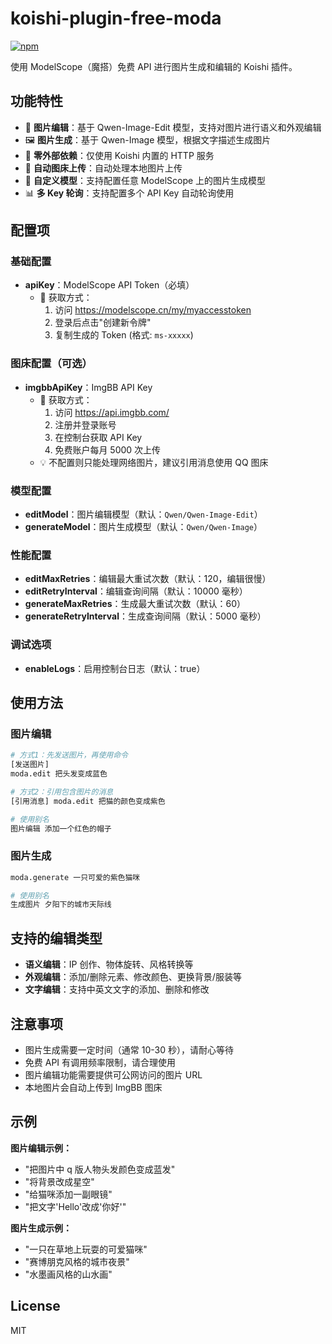 # koishi-plugin-free-moda

[![npm](https://img.shields.io/npm/v/koishi-plugin-free-moda?style=flat-square)](https://www.npmjs.com/package/koishi-plugin-free-moda)

使用 ModelScope（魔搭）免费 API 进行图片生成和编辑的 Koishi 插件。

## 功能特性

- 🎨 **图片编辑**：基于 Qwen-Image-Edit 模型，支持对图片进行语义和外观编辑
- 🖼️ **图片生成**：基于 Qwen-Image 模型，根据文字描述生成图片
- 🚀 **零外部依赖**：仅使用 Koishi 内置的 HTTP 服务
- 🔄 **自动图床上传**：自动处理本地图片上传
- 🔧 **自定义模型**：支持配置任意 ModelScope 上的图片生成模型
- 📊 **多 Key 轮询**：支持配置多个 API Key 自动轮询使用

## 配置项

### 基础配置

- **apiKey**：ModelScope API Token（必填）
  - 📝 获取方式：
    1. 访问 https://modelscope.cn/my/myaccesstoken
    2. 登录后点击"创建新令牌"
    3. 复制生成的 Token (格式: `ms-xxxxx`)

### 图床配置（可选）

- **imgbbApiKey**：ImgBB API Key
  - 📝 获取方式：
    1. 访问 https://api.imgbb.com/
    2. 注册并登录账号
    3. 在控制台获取 API Key
    4. 免费账户每月 5000 次上传
  - 💡 不配置则只能处理网络图片，建议引用消息使用 QQ 图床

### 模型配置

- **editModel**：图片编辑模型（默认：`Qwen/Qwen-Image-Edit`）
- **generateModel**：图片生成模型（默认：`Qwen/Qwen-Image`）

### 性能配置

- **editMaxRetries**：编辑最大重试次数（默认：120，编辑很慢）
- **editRetryInterval**：编辑查询间隔（默认：10000 毫秒）
- **generateMaxRetries**：生成最大重试次数（默认：60）
- **generateRetryInterval**：生成查询间隔（默认：5000 毫秒）

### 调试选项

- **enableLogs**：启用控制台日志（默认：true）

## 使用方法

### 图片编辑

```bash
# 方式1：先发送图片，再使用命令
[发送图片]
moda.edit 把头发变成蓝色

# 方式2：引用包含图片的消息
[引用消息] moda.edit 把猫的颜色变成紫色

# 使用别名
图片编辑 添加一个红色的帽子
```

### 图片生成

```bash
moda.generate 一只可爱的紫色猫咪

# 使用别名
生成图片 夕阳下的城市天际线
```

## 支持的编辑类型

- **语义编辑**：IP 创作、物体旋转、风格转换等
- **外观编辑**：添加/删除元素、修改颜色、更换背景/服装等
- **文字编辑**：支持中英文文字的添加、删除和修改

## 注意事项

- 图片生成需要一定时间（通常 10-30 秒），请耐心等待
- 免费 API 有调用频率限制，请合理使用
- 图片编辑功能需要提供可公网访问的图片 URL
- 本地图片会自动上传到 ImgBB 图床

## 示例

**图片编辑示例：**

- "把图片中 q 版人物头发颜色变成蓝发"
- "将背景改成星空"
- "给猫咪添加一副眼镜"
- "把文字'Hello'改成'你好'"

**图片生成示例：**

- "一只在草地上玩耍的可爱猫咪"
- "赛博朋克风格的城市夜景"
- "水墨画风格的山水画"

## License

MIT
